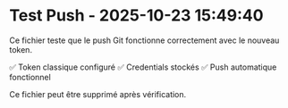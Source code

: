 # Test Push - 2025-10-23 15:49:40

Ce fichier teste que le push Git fonctionne correctement avec le nouveau token.

✅ Token classique configuré
✅ Credentials stockés
✅ Push automatique fonctionnel

Ce fichier peut être supprimé après vérification.

